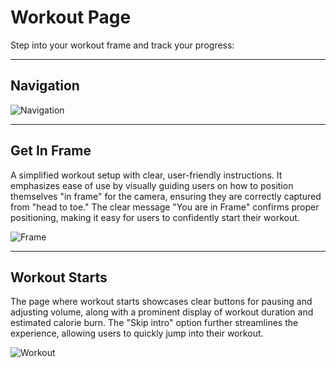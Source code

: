 # Workout Page

Step into your workout frame and track your progress:

---

## Navigation

![Navigation](/img/Workoutpage.png)

---

## Get In Frame 

A simplified workout setup with clear, user-friendly instructions. It emphasizes ease of use by visually guiding users on how to position themselves "in frame" for the camera, ensuring they are correctly captured from "head to toe." The clear message "You are in Frame" confirms proper positioning, making it easy for users to confidently start their workout.

![Frame](/img/Workoutpage1.png)

---

## Workout Starts

The page where workout starts showcases clear buttons for pausing and adjusting volume, along with a prominent display of workout duration and estimated calorie burn. The "Skip intro" option further streamlines the experience, allowing users to quickly jump into their workout.

![Workout](/img/Workoutpage2.png)